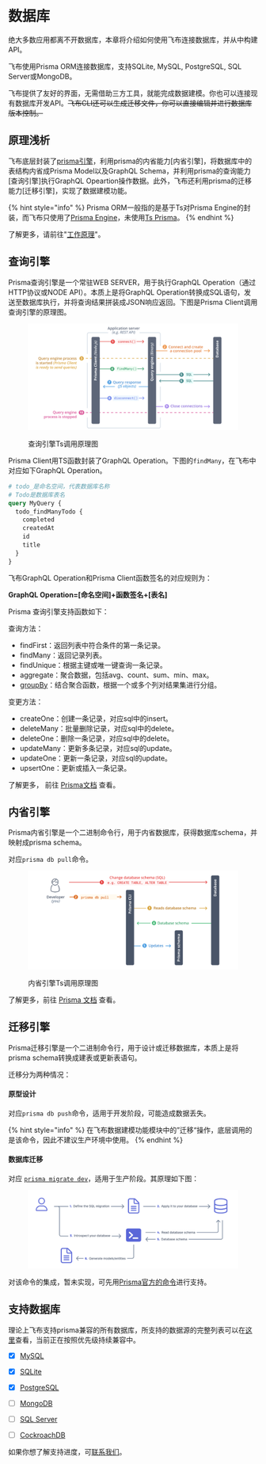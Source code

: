 # 数据库

绝大多数应用都离不开数据库，本章将介绍如何使用飞布连接数据库，并从中构建API。

飞布使用Prisma ORM连接数据库，支持SQLite, MySQL, PostgreSQL, SQL Server或MongoDB。

飞布提供了友好的界面，无需借助三方工具，就能完成数据建模。你也可以连接现有数据库开发API。~~飞布CLI还可以生成迁移文件，你可以直接编辑并进行数据库版本控制。~~

## 原理浅析

飞布底层封装了[prisma引擎](https://github.com/prisma/prisma-engines)，利用prisma的内省能力\[内省引擎]，将数据库中的表结构内省成Prisma Model以及GraphQL Schema，并利用prisma的查询能力\[查询引擎]执行GraphQL Opeartion操作数据。此外，飞布还利用prisma的迁移能力\[迁移引擎]，实现了数据建模功能。

{% hint style="info" %}
Prisma ORM一般指的是基于Ts对Prisma Engine的封装，而飞布只使用了[Prisma  Engine](https://github.com/prisma/prisma-engines)，未使用[Ts Prisma](https://github.com/prisma/prisma)。
{% endhint %}

了解更多，请前往"[工作原理](../../../kuai-su-ru-men/gong-zuo-yuan-li.md)"。

## 查询引擎

Prisma查询引擎是一个常驻WEB SERVER，用于执行GraphQL Operation（通过HTTP协议或NODE API）。本质上是将GraphQL Operation转换成SQL语句，发送至数据库执行，并将查询结果拼装成JSON响应返回。下图是Prisma Client调用查询引擎的原理图。

<figure><img src="../../../.gitbook/assets/image (2).png" alt=""><figcaption><p>查询引擎Ts调用原理图</p></figcaption></figure>

Prisma Client用TS函数封装了GraphQL Operation。下图的`findMany`，在飞布中对应如下GraphQL Operation。

```graphql
# todo_是命名空间，代表数据库名称
# Todo是数据库表名
query MyQuery {
  todo_findManyTodo {
    completed
    createdAt
    id
    title
  }
}
```

飞布GraphQL Operation和Prisma Client函数签名的对应规则为：

**GraphQL Operation=\[命名空间]+函数签名+\[表名]**

Prisma 查询引擎支持函数如下：

查询方法：

* findFirst：返回列表中符合条件的第一条记录。
* findMany：返回记录列表。
* findUnique：根据主键或唯一键查询一条记录。
* aggregate：聚合数据，包括avg、count、sum、min、max。
* [groupBy](https://www.prisma.io/docs/concepts/components/prisma-client/aggregation-grouping-summarizing#groupby-and-ordering)：结合聚合函数，根据一个或多个列对结果集进行分组。

变更方法：

* createOne：创建一条记录，对应sql中的insert。
* deleteMany：批量删除记录，对应sql中的delete。
* deleteOne：删除一条记录，对应sql中的delete。
* updateMany：更新多条记录，对应sql的update。
* updateOne：更新一条记录，对应sql的update。
* upsertOne：更新或插入一条记录。

了解更多， 前往 [Prisma文档](https://www.prisma.io/docs/reference/api-reference/prisma-client-reference#findunique) 查看。

## 内省引擎

Prisma内省引擎是一个二进制命令行，用于内省数据库，获得数据库schema，并映射成prisma schema。

对应`prisma db pull`命令。

<figure><img src="../../../.gitbook/assets/image (6).png" alt=""><figcaption><p>内省引擎Ts调用原理图</p></figcaption></figure>

了解更多，前往 [Prisma 文档](https://www.prisma.io/docs/concepts/components/introspection) 查看。

## 迁移引擎

Prisma迁移引擎是一个二进制命令行，用于设计或迁移数据库，本质上是将prisma schema转换成建表或更新表语句。

迁移分为两种情况：

#### 原型设计

对应`prisma db push`命令，适用于开发阶段，可能造成数据丢失。

{% hint style="info" %}
在飞布数据建模功能模块中的”迁移“操作，底层调用的是该命令，因此不建议生产环境中使用。
{% endhint %}

#### 数据库迁移

对应 [`prisma migrate dev`](https://www.prisma.io/docs/concepts/components/prisma-migrate/mental-model#track-your-migration-history-with-prisma-migrate-dev)，适用于生产阶段。其原理如下图：

<figure><img src="../../../.gitbook/assets/image (40).png" alt=""><figcaption></figcaption></figure>

对该命令的集成，暂未实现，可先用[Prisma官方的命令](https://www.prisma.io/docs/concepts/components/prisma-migrate/migrate-development-production)进行支持。

## 支持数据库

理论上飞布支持prisma兼容的所有数据库，所支持的数据源的完整列表可以在[这里](https://www.prisma.io/docs/concepts/database-connectors/mysql)查看，当前正在按照优先级持续兼容中。

* [x] [MySQL](https://www.prisma.io/docs/concepts/database-connectors/mysql)
* [x] [SQLite](https://www.prisma.io/docs/concepts/database-connectors/sqlite)
* [x] [PostgreSQL](https://www.prisma.io/docs/concepts/database-connectors/postgresql)
* [ ] [MongoDB](https://www.prisma.io/docs/concepts/database-connectors/mongodb)
* [ ] [SQL Server](https://www.prisma.io/docs/concepts/database-connectors/sql-server)
* [ ] [CockroachDB](https://www.prisma.io/docs/concepts/database-connectors/cockroachdb)



如果你想了解支持进度，可[联系我们](https://github.com/fireboomio/product-manual/discussions/1)。

